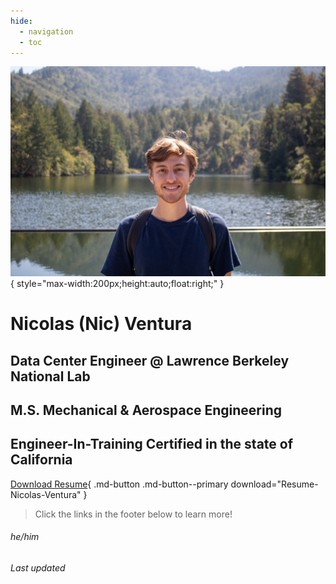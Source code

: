 ```yaml
---
hide:
  - navigation
  - toc
---
```


<link rel="stylesheet" type="text/css" href="extra.css" />

![Me](me.jpg){ style="max-width:200px;height:auto;float:right;" }

# Nicolas (Nic) Ventura

## Data Center Engineer @ Lawrence Berkeley National Lab

## M.S. Mechanical & Aerospace Engineering

## Engineer-In-Training Certified in the state of California

[Download Resume](Resume.pdf){ .md-button .md-button--primary download="Resume-Nicolas-Ventura" }

> Click the links in the footer below to learn more!

###### he/him

###### Last updated 